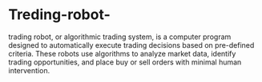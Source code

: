 # Treding-robot-
trading robot, or algorithmic trading system, is a computer program designed to automatically execute trading decisions based on pre-defined criteria. These robots use algorithms to analyze market data, identify trading opportunities, and place buy or sell orders with minimal human intervention. 
